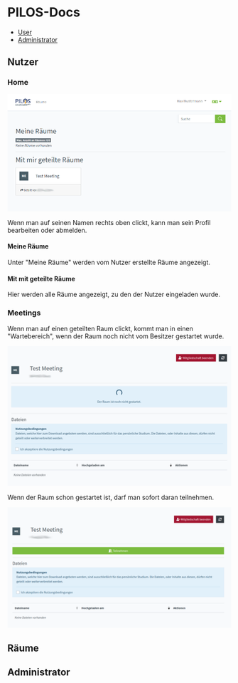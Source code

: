 # PILOS-Docs

- [User](##User)
- [Administrator](##Administrator)

## Nutzer

### Home
![Home screen](screenshots/benutzer_home.png)

Wenn man auf seinen Namen rechts oben clickt, kann man sein Profil bearbeiten oder abmelden.

#### Meine Räume
Unter "Meine Räume" werden vom Nutzer erstellte Räume angezeigt.

#### Mit mit geteilte Räume
Hier werden alle Räume angezeigt, zu den der Nutzer eingeladen wurde.

### Meetings
Wenn man auf einen geteilten Raum clickt, kommt man in einen "Wartebereich", wenn der Raum noch nicht vom Besitzer gestartet wurde.

![Benutzer meeting wartet](screenshots/benutzer_meeting_pending.png)

Wenn der Raum schon gestartet ist, darf man sofort daran teilnehmen.

![Benutzer meeting bereit](screenshots/benutzer_meeting_ready.png)



## Räume

## Administrator


